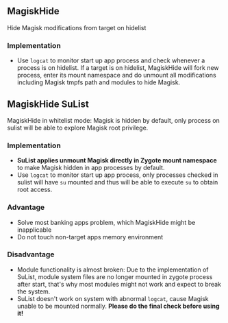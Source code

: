 ## MagiskHide

 Hide Magisk modifications from target on hidelist

### Implementation

- Use `logcat` to monitor start up app process and check whenever a process is on hidelist. If a target is on hidelist, MagiskHide will fork new process, enter its mount namespace and do unmount all modifications including Magisk tmpfs path and modules to hide Magisk.

## MagiskHide SuList
 MagiskHide in whitelist mode: Magisk is hidden by default, only process on sulist will be able to explore Magisk root privilege.

### Implementation

- **SuList applies unmount Magisk directly in Zygote mount namespace** to make Magisk hidden in app processes by default.
- Use `logcat` to monitor start up app process, only processes checked in sulist will have `su` mounted and thus will be able to execute `su` to obtain root access.

### Advantage

- Solve most banking apps problem, which MagiskHide might be inapplicable
- Do not touch non-target apps memory environment

### Disadvantage

- Module functionality is almost broken: Due to the implementation of SuList, module system files are no longer mounted in zygote process after start, that's why most modules might not work and expect to break the system.
- SuList doesn't work on system with abnormal `logcat`, cause Magisk unable to be mounted normally. **Please do the final check before using it!**
